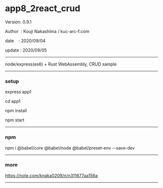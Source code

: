 ﻿# app8_2react_crud

 Version: 0.9.1

 Author  : Kouji Nakashima / kuc-arc-f.com

 date    : 2020/09/04

 update : 2020/09/05

***

node/express(es6) + Rust WebAssembly, CRUD sample 


***
### setup
express app1

cd app1

npm install

npm start

***
### npm

npm i @babel/core @babel/node @babel/preset-env --save-dev

***
### more

https://note.com/knaka0209/n/n311677aa156a

***

